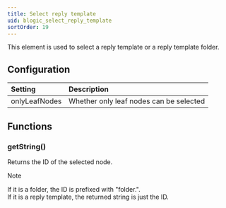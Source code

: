 ```yaml
---
title: Select reply template
uid: blogic_select_reply_template
sortOrder: 19
---
```


This element is used to select a reply template or a reply template folder.

## Configuration

| Setting       | Description                             |
|:--------------|:----------------------------------------|
| onlyLeafNodes | Whether only leaf nodes can be selected |

## Functions

### getString()

Returns the ID of the selected node.

> [!NOTE]
> If it is a folder, the ID is prefixed with "folder.".<br/>If it is a reply template, the returned string is just the ID.
